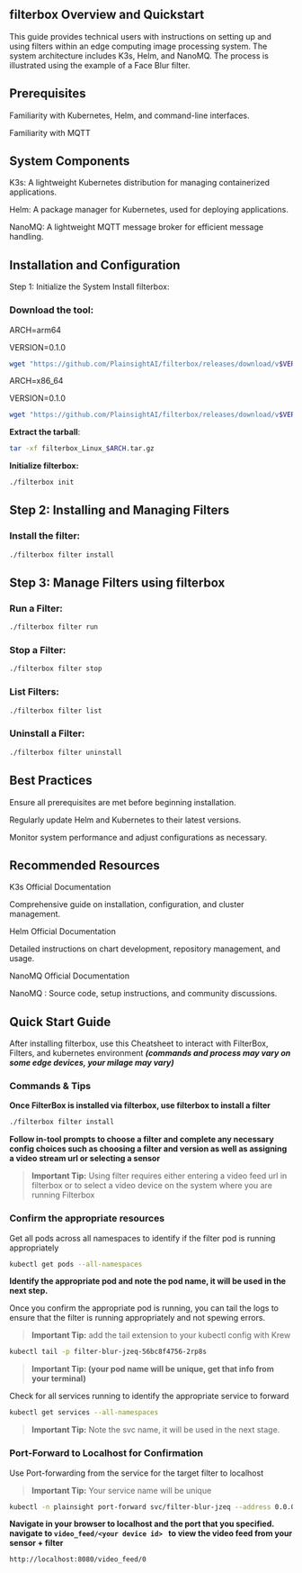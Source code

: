 ## filterbox Overview and Quickstart

This guide provides technical users with instructions on setting up and using filters within an edge computing image processing system. The system architecture includes K3s, Helm, and NanoMQ. The process is illustrated using the example of a Face Blur filter.

## Prerequisites

Familiarity with Kubernetes, Helm, and command-line interfaces.

Familiarity with MQTT

## System Components

K3s: A lightweight Kubernetes distribution for managing containerized applications.

Helm: A package manager for Kubernetes, used for deploying applications.

NanoMQ: A lightweight MQTT message broker for efficient message handling.

## Installation and Configuration

Step 1: Initialize the System
Install filterbox:

### Download the tool:



ARCH=arm64 

VERSION=0.1.0
``` bash
wget "https://github.com/PlainsightAI/filterbox/releases/download/v$VERSION/filterbox_Linux_$ARCH.tar.gz"
```

ARCH=x86_64

VERSION=0.1.0
``` bash 
wget "https://github.com/PlainsightAI/filterbox/releases/download/v$VERSION/filterbox_Linux_$ARCH.tar.gz"
```

**Extract the tarball**:


```bash
tar -xf filterbox_Linux_$ARCH.tar.gz
```

**Initialize filterbox:**


```bash
./filterbox init
 ```

## Step 2: Installing and Managing Filters

### Install the filter:


```bash
./filterbox filter install
```

## Step 3: Manage Filters using filterbox

### Run a Filter:

```bash
./filterbox filter run
```

### Stop a Filter:

```bash
./filterbox filter stop
```

### List Filters:

```bash
./filterbox filter list
```

### Uninstall a Filter:

```bash
./filterbox filter uninstall
```

## Best Practices

Ensure all prerequisites are met before beginning installation.

Regularly update Helm and Kubernetes to their latest versions.

Monitor system performance and adjust configurations as necessary.

## Recommended Resources
K3s Official Documentation

Comprehensive guide on installation, configuration, and cluster management.

Helm Official Documentation

Detailed instructions on chart development, repository management, and usage.

NanoMQ Official Documentation

NanoMQ : Source code, setup instructions, and community discussions.

## Quick Start Guide

After installing filterbox, use this Cheatsheet to interact with FilterBox, Filters, and kubernetes environment ***(commands and process may vary on some edge devices, your milage may vary)***

### Commands & Tips

**Once FilterBox is installed via filterbox, use filterbox to install a filter**

```bash
./filterbox filter install
```

**Follow in-tool prompts to choose a filter and complete any necessary config choices such as choosing a filter and version as well as assigning a video stream url or selecting a sensor**

> **Important Tip:** Using filter requires either entering a video feed url in filterbox or to select a video device on the system where you are running Filterbox
		
### Confirm the appropriate resources

Get all pods across all namespaces to identify if the filter pod is running appropriately

```bash
kubectl get pods --all-namespaces
```

**Identify the appropriate pod and note the pod name, it will be used in the next step.**


Once you confirm the appropriate pod is running, you can tail the logs to ensure that the filter is running appropriately and not spewing errors.

> **Important Tip:** add the tail extension to your kubectl config with Krew 

```bash
kubectl tail -p filter-blur-jzeq-56bc8f4756-2rp8s
```

> **Important Tip: (your pod name will be unique, get that info from your terminal)**

Check for all services running to identify the appropriate service to forward

```bash
kubectl get services --all-namespaces
```

> **Important Tip:** Note the svc name, it will be used in the next stage. 

### Port-Forward to Localhost for Confirmation 

Use Port-forwarding from the service for the target filter to localhost

>**Important Tip:** Your service name will be unique 

```bash
kubectl -n plainsight port-forward svc/filter-blur-jzeq --address 0.0.0.0 8080:8080
```

**Navigate in your browser to localhost and the port that you specified.
navigate to ```video_feed/<your device id> ``` to view the video feed from your sensor + filter** 
```
http://localhost:8080/video_feed/0
```
